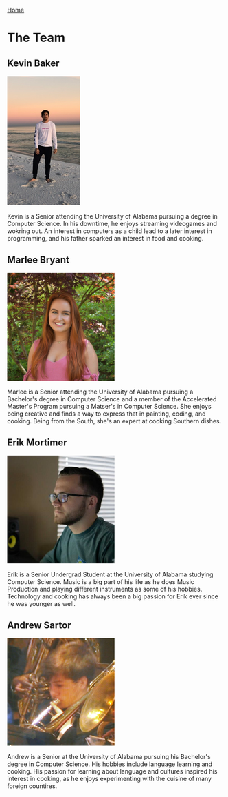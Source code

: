 [Home](https://mychefapp.github.io/)
# The Team 

## Kevin Baker 
![Kevin Baker](./assets/Kevin_Pic.PNG)

Kevin is a Senior attending the University of Alabama pursuing a degree in Computer Science. In his downtime, he enjoys streaming videogames and wokring out. An interest in computers as a child lead to a later interest in programming, and his father sparked an interest in food and cooking. 
## Marlee Bryant 
![Marlee Bryant](./assets/marlee_pic.png)

Marlee is a Senior attending the University of Alabama pursuing a Bachelor's degree in Computer Science and a member of the Accelerated Master's Program pursuing a Matser's in Computer Science. She enjoys being creative and finds a way to express that in painting, coding, and cooking. Being from the South, she's an expert at cooking Southern dishes.
## Erik Mortimer 
![Erik Mortimer](./assets/erik_pic.png)

Erik is a Senior Undergrad Student at the University of Alabama studying Computer Science. Music is a big part of his life as he does Music Production and playing different instruments as some of his hobbies. Technology and cooking has always been a big passion for Erik ever since he was younger as well. 

## Andrew Sartor
![Andrew Sartor](./assets/andrew_pic.png)

Andrew is a Senior at the University of Alabama pursuing his Bachelor's degree in Computer Science. His hobbies include language learning and cooking. His passion for learning about language and cultures inspired his interest in cooking, as he enjoys experimenting with the cuisine of many foreign countires.
